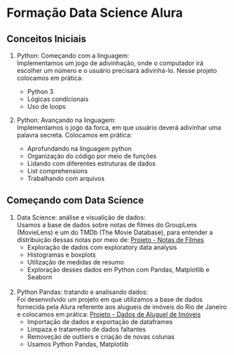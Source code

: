 # Formação Data Science Alura

## Conceitos Iniciais
1. Python: Começando com a linguagem:<br>
  Implementamos um jogo de adivinhação, onde o computador irá escolher um número e o usuário precisará adivinhá-lo. Nesse projeto colocamos em prática:
    - Python 3
    - Lógicas condicionais
    - Uso de loops

2. Python: Avançando na linguagem:<br>
  Implementamos o jogo da forca, em que usuário deverá adivinhar uma palavra secreta. Colocamos em prática:
    - Aprofundando na linguagem python
    - Organização do código por meio de funções
    - Lidando com diferentes estruturas de dados
    - List comprehensions
    - Trabalhando com arquivos

## Começando com Data Science<br>
1. Data Science: análise e visualição de dados:<br>
Usamos a base de dados sobre notas de filmes do GroupLens (MovieLens) e um do TMDb (The Movie Database), para entender a distribuição dessas notas por meio de: [Projeto - Notas de Filmes](https://github.com/Lenakirara/Data_Science_Alura/blob/main/notas_gerais_de_filmes.ipynb)
    - Exploração de dados com exploratory data analysis
    - Histogramas e boxplots
    - Utilização de medidas de resumo
    - Exploração desses dados em Python com Pandas, Matplotlib e Seaborn<br><br>
2. Python Pandas: tratando e analisando dados:<br>
Foi desenvolvido um projeto em que utilizamos a base de dados fornecida pela Alura referente aos alugueis de imóveis do Rio de Janeiro e colocamos em prática: [Projeto - Dados de Aluguel de Imóveis](https://github.com/Lenakirara/Data_Science_Alura/blob/main/dados_aluguel_imovel_rj.ipynb)
    - Importação de dados e exportação de dataframes
    - Limpaza e tratamento de dados faltantes
    - Removeção de outliers e criação de novas colunas
    - Usamos Python Pandas, Matplotlib<br><br>   

## 
